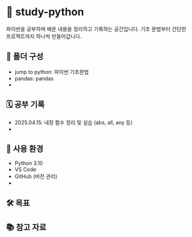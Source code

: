 # 📘 study-python

파이썬을 공부하며 배운 내용을 정리하고 기록하는 공간입니다.
기초 문법부터 간단한 프로젝트까지 하나씩 만들어갑니다.

## 📂 폴더 구성

- jump to python: 파이썬 기초문법
- pandas: pandas
-   
## 🗓️ 공부 기록

- 2025.04.15: 내장 함수 정리 및 실습 (abs, all, any 등)
- 
## 🧰 사용 환경

- Python 3.10
- VS Code
- GitHub (버전 관리)
- 
## 🛠️ 목표

## 📚 참고 자료
